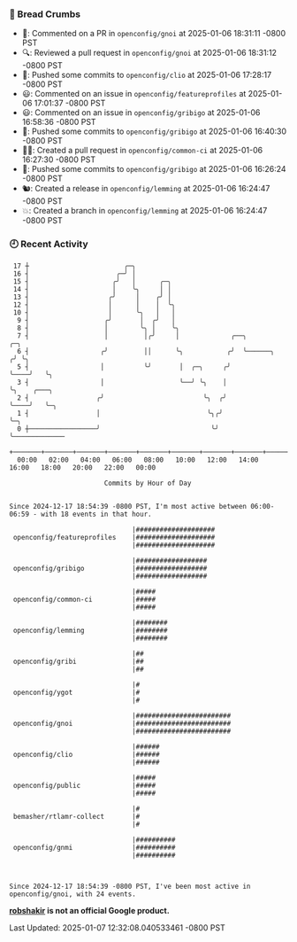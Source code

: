 ### 🍞 Bread Crumbs

 * 💬: Commented on a PR in  `openconfig/gnoi` at 2025-01-06 18:31:11 -0800 PST
 * 🔍: Reviewed a pull request in  `openconfig/gnoi` at 2025-01-06 18:31:12 -0800 PST
 * 🚢: Pushed some commits to `openconfig/clio` at 2025-01-06 17:28:17 -0800 PST
 * 😃: Commented on an issue in `openconfig/featureprofiles` at 2025-01-06 17:01:37 -0800 PST
 * 😃: Commented on an issue in `openconfig/gribigo` at 2025-01-06 16:58:36 -0800 PST
 * 🚢: Pushed some commits to `openconfig/gribigo` at 2025-01-06 16:40:30 -0800 PST
 * ✍🏼: Created a pull request in `openconfig/common-ci` at 2025-01-06 16:27:30 -0800 PST
 * 🚢: Pushed some commits to `openconfig/gribigo` at 2025-01-06 16:26:24 -0800 PST
 * 🐿: Created a release in `openconfig/lemming` at 2025-01-06 16:24:47 -0800 PST
 * 💥: Created a branch in `openconfig/lemming` at 2025-01-06 16:24:47 -0800 PST

### 🕘 Recent Activity
```
 17 ┼                        ╭─╮
 16 ┤                      ╭─╯ │
 15 ┤                     ╭╯   │      ╭─╮
 14 ┤                     │    ╰╮     │ │
 13 ┤                    ╭╯     │    ╭╯ │
 12 ┤                    │      │    │  ╰╮
 10 ┤                    │      ╰╮   │   │
  9 ┤                   ╭╯       │  ╭╯   │
  8 ┤                   │        ╰╮ │    ╰╮
  7 ┤                   │         │╭╯     │             ╭──╮            ╭─╮
  6 ┤                  ╭╯         ││      ╰╮           ╭╯  ╰──────╮    ╭╯ ╰╮
  5 ┤                  │          ╰╯       │  ╭─╮     ╭╯          ╰────╯   ╰╮
  3 ┤                  │                   ╰──╯ ╰╮    │                     ╰╮    ╭───╮
  2 ┤                 ╭╯                         ╰╮  ╭╯                      ╰────╯   ╰─╮
  1 ┤                 │                           ╰╮╭╯                                  ╰─╮
  0 ┼─────────────────╯                            ╰╯                                     ╰─────────────
    +───────+───────+───────+───────+───────+───────+───────+───────+───────+───────+───────+───────+────
  00:00   02:00   04:00   06:00   08:00   10:00   12:00   14:00   16:00   18:00   20:00   22:00   00:00   

						Commits by Hour of Day


Since 2024-12-17 18:54:39 -0800 PST, I'm most active between 06:00-06:59 - with 18 events in that hour.

```



```
                               |####################
 openconfig/featureprofiles    |####################
                               |####################

                               |##################
 openconfig/gribigo            |##################
                               |##################

                               |#####
 openconfig/common-ci          |#####
                               |#####

                               |########
 openconfig/lemming            |########
                               |########

                               |##
 openconfig/gribi              |##
                               |##

                               |#
 openconfig/ygot               |#
                               |#

                               |########################
 openconfig/gnoi               |########################
                               |########################

                               |######
 openconfig/clio               |######
                               |######

                               |#####
 openconfig/public             |#####
                               |#####

                               |#
 bemasher/rtlamr-collect       |#
                               |#

                               |##########
 openconfig/gnmi               |##########
                               |##########



Since 2024-12-17 18:54:39 -0800 PST, I've been most active in openconfig/gnoi, with 24 events.

```
**[robshakir](mailto:robjs@google.com) is not an official Google product.**  


Last Updated: 2025-01-07 12:32:08.040533461 -0800 PST
